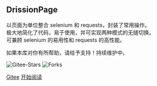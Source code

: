 ## DrissionPage

以页面为单位整合 selenium 和 requests，封装了常用操作。  
极大地简化了代码，易于使用，并可实现两种模式的无缝切换。  
可兼顾 selenium 的易用性和 requests 的高性能。

如果本库对你有所帮助，请给予支持！持续维护中。

![Gitee-Stars](https://gitee.com/g1879/DrissionPage/badge/star.svg?theme=dark)
![Forks](https://gitee.com/g1879/DrissionPage/badge/fork.svg?theme=dark)

[Gitee](https://gitee.com/g1879/DrissionPage)
[开始阅读](README.md)